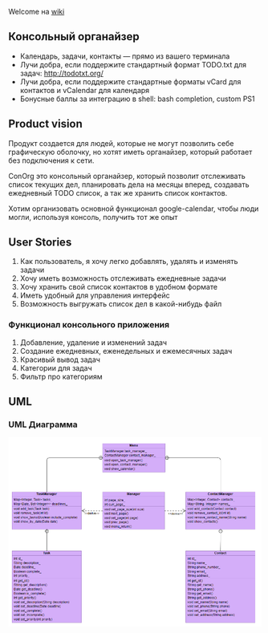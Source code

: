 Welcome на [wiki](https://github.com/FPSarmin/con-org/wiki)

## Консольный органайзер
  - Календарь, задачи, контакты &mdash; прямо из вашего терминала
  - Лучи добра, если поддержите стандартный формат TODO.txt для задач: http://todotxt.org/
  - Лучи добра, если поддержите стандартные форматы vCard для контактов и vCalendar для календаря
  - Бонусные баллы за интеграцию в shell: bash completion, custom PS1


## **Product vision** ##

Продукт создается для людей, которые не могут позволить себе графическую оболочку, но хотят иметь органайзер, который работает без подключения к сети.


ConOrg это консольный органайзер, который позволит отслеживать список текущих дел, планировать дела на месяцы вперед, создавать ежедневный TODO список, а так же хранить список контактов.


Хотим организовать основной функционал google-calendar, чтобы люди могли, используя консоль, получить тот же опыт


## **User Stories** ##

1.	Как пользователь, я хочу легко добавлять, удалять и изменять задачи
2.	Хочу иметь возможность отслеживать ежедневные задачи
3.	Хочу хранить свой список контактов в удобном формате
4.	Иметь удобный для управления интерфейс
5.	Возможность выгружать список дел в какой-нибудь файл

### Функционал консольного приложения
1. Добавление, удаление и изменений задач
2. Создание ежедневных, еженедельных и ежемесячных задач
3. Красивый вывод задач
4. Категории для задач
5. Фильтр про категориям

## **UML** ##

### UML Диаграмма
![](https://github.com/MeaTael/images/blob/main/img.png)
